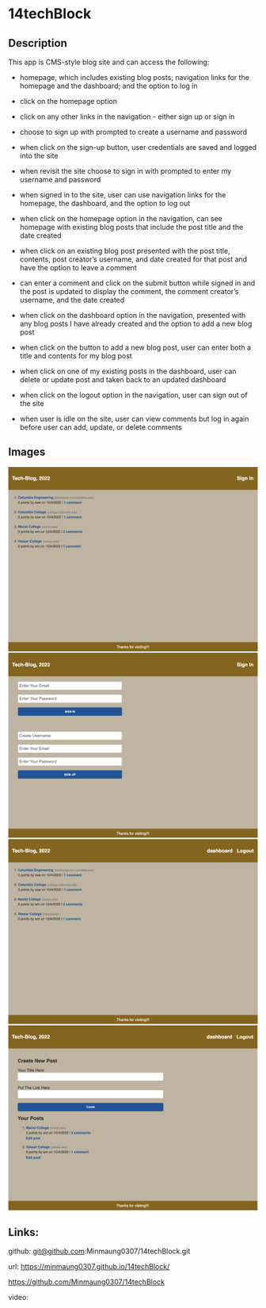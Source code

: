 # 14techBlock

## Description

This app is CMS-style blog site and can access the following:

- homepage, which includes existing blog posts; navigation links for the homepage and the dashboard; and the option to log in

- click on the homepage option

- click on any other links in the navigation - either sign up or sign in

- choose to sign up with prompted to create a username and password

- when click on the sign-up button, user credentials are saved and logged into the site

- when revisit the site choose to sign in with prompted to enter my username and password

- when signed in to the site, user can use navigation links for the homepage, the dashboard, and the option to log out

- when click on the homepage option in the navigation, can see homepage with existing blog posts that include the post title and the date created

- when click on an existing blog post presented with the post title, contents, post creator’s username, and date created for that post and have the option to leave a comment

- can enter a comment and click on the submit button while signed in and the post is updated to display the comment, the comment creator’s username, and the date created

- when click on the dashboard option in the navigation, presented with any blog posts I have already created and the option to add a new blog post

- when click on the button to add a new blog post, user can enter both a title and contents for my blog post

- when click on one of my existing posts in the dashboard, user can delete or update post and taken back to an updated dashboard

- when click on the logout option in the navigation, user can sign out of the site

- when user is idle on the site, user can view comments but log in again before user can add, update, or delete comments

## Images

![Sample3](./public/images/tech_blog3.png)
![Sample4](./public/images/tech_blog4.png)
![Sample1](./public/images/tech_blog1.png)
![Sample2](./public/images/tech_blog2.png)

## Links:

github:
git@github.com:Minmaung0307/14techBlock.git

url:
https://minmaung0307.github.io/14techBlock/

https://github.com/Minmaung0307/14techBlock

video:
